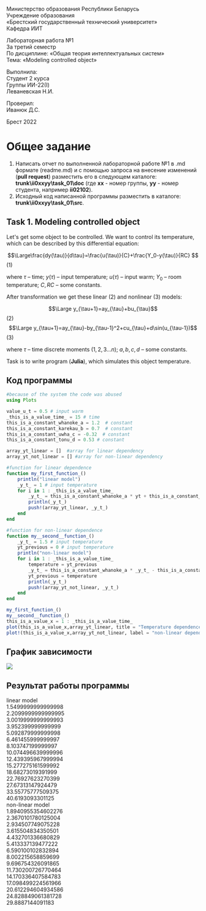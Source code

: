 Министерство образования Республики Беларусь <br/>
Учреждение образования <br/>
«Брестский государственный технический университет» <br/>
Кафедра ИИТ <br/>

Лабораторная работа №1 <br/>
За третий семестр <br/>
По дисциплине: «Общая теория интеллектуальных систем» <br/>
Тема: «Modeling controlled object» <br/>

Выполнила: <br/>
Студент 2 курса <br/>
Группы ИИ-22(I) <br/>
Леваневская Н.И. <br/>

Проверил: <br/>
Иванюк Д.С. <br/>

Брест 2022 <br/>

# Общее задание #
1. Написать отчет по выполненной лабораторной работе №1 в .md формате (readme.md) и с помощью запроса на внесение изменений (**pull request**) разместить его в следующем каталоге: **trunk\ii0xxyy\task_01\doc** (где **xx** - номер группы, **yy** - номер студента, например **ii02102**).
2. Исходный код написанной программы разместить в каталоге: **trunk\ii0xxyy\task_01\src**.

## Task 1. Modeling controlled object ##
Let's get some object to be controlled. We want to control its temperature, which can be described by this differential equation:

$$\Large\frac{dy(\tau)}{d\tau}=\frac{u(\tau)}{C}+\frac{Y_0-y(\tau)}{RC} $$ (1)

where $\tau$ – time; $y(\tau)$ – input temperature; $u(\tau)$ – input warm; $Y_0$ – room temperature; $C,RC$ – some constants.

After transformation we get these linear (2) and nonlinear (3) models:

$$\Large y_{\tau+1}=ay_{\tau}+bu_{\tau}$$ (2)
$$\Large y_{\tau+1}=ay_{\tau}-by_{\tau-1}^2+cu_{\tau}+d\sin(u_{\tau-1})$$ (3)

where $\tau$ – time discrete moments ($1,2,3{\dots}n$); $a,b,c,d$ – some constants.

Task is to write program (**Julia**), which simulates this object temperature.


## Код программы ##

``` julia
#because of the system the code was abused
using Plots

value_u_t = 0.5 # input warm
_this_is_a_value_time_ = 15 # time
this_is_a_constant_whanoke_a = 1.2  # constant
this_is_a_constant_karekau_b = 0.7  # constant
this_is_a_constant_uwha_c = -0.32  # constant
this_is_a_constant_tonu_d = 0.53 # constant

array_yt_linear = []  #array for linear dependency
array_yt_not_linear = [] #array for non-linear dependency

#function for linear dependence
function my_first_function_()
    println("linear model")
    _y_t_ = 1 # input temperature
    for i in 1 : _this_is_a_value_time_
        _y_t_ = this_is_a_constant_whanoke_a * yt + this_is_a_constant_karekau_b * value_u_t
        println(_y_t_)
        push!(array_yt_linear, _y_t_)
    end
end

#function for non-linear dependence
function my__second__function_()
    _y_t_ = 1.5 # input temperature
    yt_previous = 0 # input temperature
    println("non-linear model")
    for i in 1 : _this_is_a_value_time_
        temperature = yt_previous
        _y_t_ = this_is_a_constant_whanoke_a * _y_t_ - this_is_a_constant_karekau_b * yt_previous ^ 2 + this_is_a_constant_uwha_c * value_u_t + this_is_a_constant_tonu_d * sin(value_u_t)
        yt_previous = temperature
        println(_y_t_)
        push!(array_yt_not_linear, _y_t_)
    end
end

my_first_function_()
my__second__function_()
this_is_a_value_x = 1 : _this_is_a_value_time_
plot(this_is_a_value_x,array_yt_linear, title = "Temperature dependence",  label = "linear dependence",  lw = 3)
plot!(this_is_a_value_x,array_yt_not_linear, label = "non-linear dependence",  lw = 3)

```

## График зависимости ##
![](https://github.com/neonchikCallMe/OTIS-2022/blob/Lab1/trunk/ii02212/task_01/doc/photo_2022-10-27_20-59-24.jpg?raw=true) 
## Результат работы программы ##
linear model\
1.5499999999999998\
2.2099999999999995\
3.0019999999999993\
3.952399999999999\
5.092879999999998\
6.461455999999997\
8.103747199999997\
10.074496639999996\
12.439395967999994\
15.277275161599992\
18.68273019391999\
22.76927623270399\
27.67313147924479\
33.55775777509375\
40.6193093301125\
non-linear model\
1.8940955354602276\
2.3670101780125004\
2.934507749075228\
3.615504834350501\
4.432701336680829\
5.413337139477222\
6.590100102832894\
8.002215658859699\
9.696754326091865\
11.730200726770464\
14.170336407584783\
17.098499224561966\
20.612294604934586\
24.828849061381728\
29.8887144091183
